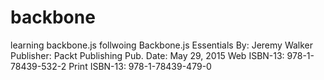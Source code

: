 # backbone
learning backbone.js
follwoing Backbone.js Essentials
By: Jeremy Walker
Publisher: Packt Publishing
Pub. Date: May 29, 2015
Web ISBN-13: 978-1-78439-532-2
Print ISBN-13: 978-1-78439-479-0
